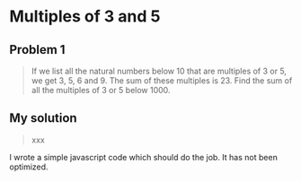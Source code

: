 # Multiples of 3 and 5
## Problem 1
> If we list all the natural numbers below 10 that are multiples of 3 or 5, we get 3, 5, 6 and 9. The sum of these multiples is 23.
>  Find the sum of all the multiples of 3 or 5 below 1000.

## My solution

> xxx

I wrote a simple javascript code which should do the job. It has not been optimized.
